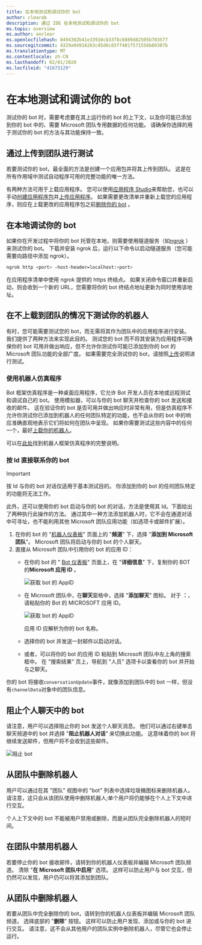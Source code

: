```yaml
---
title: 在本地测试和调试你的 bot
author: clearab
description: 通过 IDE 在本地测试和调试你的 bot
ms.topic: overview
ms.author: anclear
ms.openlocfilehash: 8494302b41e33910cb33f8c6889d82505b703577
ms.sourcegitcommit: 4329a94918263c85d6c65ff401f571556b80307b
ms.translationtype: MT
ms.contentlocale: zh-CN
ms.lasthandoff: 02/01/2020
ms.locfileid: "41673129"
---
```

# <a name="test-and-debug-your-bot-locally"></a>在本地测试和调试你的 bot

测试你的 bot 时，需要考虑要在其上运行你的 bot 的上下文，以及你可能已添加到你的 bot 中的、需要 Microsoft 团队专用数据的任何功能。 请确保你选择的用于测试你的 bot 的方法与其功能保持一致。

## <a name="test-by-uploading-to-teams"></a>通过上传到团队进行测试

若要测试你的 bot，最全面的方法是创建一个应用包并将其上传到团队。 这是在所有作用域中测试自动程序可用的完整功能的唯一方法。

有两种方法可用于上载应用程序。 您可以使用[应用程序 Studio](~/concepts/build-and-test/app-studio-overview.md)来帮助您，也可以手动[创建应用程序包](~/concepts/build-and-test/apps-package.md)并[上传应用程序](~/concepts/deploy-and-publish/apps-upload.md)。 如果需要更改清单并重新上载您的应用程序，则应在上载更改的应用程序包之前[删除你的 bot](#deleting-a-bot-from-teams) 。

## <a name="debug-your-bot-locally"></a>在本地调试你的 bot

如果你在开发过程中将你的 bot 托管在本地，则需要使用隧道服务（如[ngrok](https://ngrok.com/) ）来测试你的 bot。 下载并安装 ngrok 后，运行以下命令以启动隧道服务（您可能需要向路径中添加 ngrok）。

```bash
ngrok http <port> -host-header=localhost:<port>
```

在应用程序清单中使用 ngrok 提供的 https 终结点。 如果关闭命令窗口并重新启动，则会收到一个新的 URL，您需要将你的 bot 终结点地址更新为同时使用该地址。

## <a name="testing-your-bot-without-uploading-to-teams"></a>在不上载到团队的情况下测试你的机器人

有时，您可能需要测试您的 bot，而无需将其作为团队中的应用程序进行安装。 我们提供了两种方法来实现此目的。 测试您的 bot 而不将其安装为应用程序可确保你的 bot 可用并做出响应，但不允许你测试你可能已添加到你的 bot 的 Microsoft 团队功能的全部广度。 如果需要完全测试你的 bot，请按照[上传](#test-by-uploading-to-teams)说明进行测试。

### <a name="use-the-bot-emulator"></a>使用机器人仿真程序

Bot 框架仿真程序是一种桌面应用程序，它允许 Bot 开发人员在本地或远程测试和调试自己的 bot。 使用模拟器，可以与你的 bot 聊天并检查你的 bot 发送和接收的邮件。 这在验证你的 bot 是否可用并做出响应时非常有用，但是仿真程序不允许你测试你已添加到机器人的任何团队特定的功能，也不会从你的 bot 中的响应准确直观地表示它们将如何在团队中呈现。 如果你需要测试这些内容中的任何一个，最好[上载你的机器人](#test-by-uploading-to-teams)。

可以在[此处](/azure/bot-service/bot-service-debug-emulator?view=azure-bot-service-4.0)找到机器人框架仿真程序的完整说明。

### <a name="talk-to-your-bot-directly-by-id"></a>按 Id 直接联系你的 bot

>[!Important]
>按 Id 与你的 bot 对话仅适用于基本测试目的。 你添加到你的 bot 的任何团队特定的功能将无法工作。

此外，还可以使用你的 bot 启动与你的 bot 的对话，方法是使用其 Id。下面给出了两种执行此操作的方法。 通过其中一种方法添加机器人时，它不会在通道对话中可寻址，也不能利用其他 Microsoft 团队应用功能（如选项卡或邮件扩展）。

1. 在你的 bot 的 "[机器人仪表板](https://dev.botframework.com/bots)" 页面上的 "**频道**" 下，选择 "**添加到 Microsoft 团队**"。 Microsoft 团队将启动与你的 bot 的个人聊天。
2. 直接从 Microsoft 团队中引用你的 bot 的应用 ID：
   * 在你的 bot 的 " [Bot 仪表板](https://dev.botframework.com/bots)" 页面上，在 "**详细信息**" 下，复制你的 BOT 的**Microsoft 应用 ID** 。
  
     ![获取 bot 的 AppID](~/assets/images/bots_appid_botframework.png)
  
   * 在 Microsoft 团队中，在**聊天**窗格中，选择 "**添加聊天**" 图标。 对于 **：**，请粘贴你的 Bot 的 MICROSOFT 应用 ID。
  
     ![获取 bot 的 AppID](~/assets/images/bots_uploading.png)

     应用 ID 应解析为你的 bot 名称。

   * 选择你的 bot 并发送一封邮件以启动对话。
   * 或者，可以将你的 bot 的应用 ID 粘贴到 Microsoft 团队中左上角的搜索框中。 在 "搜索结果" 页上，导航到 "人员" 选项卡以查看你的 bot 并开始与之聊天。

你的 bot 将接收`conversationUpdate`事件，就像添加到团队中的 bot 一样，但没有`channelData`对象中的团队信息。

## <a name="blocking-a-bot-in-personal-chat"></a>阻止个人聊天中的 bot

请注意，用户可以选择阻止你的 bot 发送个人聊天消息。 他们可以通过右键单击聊天频道中的 bot 并选择 "**阻止机器人对话**" 来切换此功能。 这意味着你的 bot 将继续发送邮件，但用户将不会收到这些邮件。

![阻止 bot](~/assets/images/bots/botdisable.png)

## <a name="removing-a-bot-from-a-team"></a>从团队中删除机器人

用户可以通过在其 "团队" 视图中的 "bot" 列表中选择垃圾桶图标来删除机器人。 请注意，这只会从该团队使用中删除机器人;单个用户将仍能够在个人上下文中进行交互。

个人上下文中的 bot 不能被用户禁用或删除，而是从团队完全删除机器人的短时间。

## <a name="disabling-a-bot-in-teams"></a>在团队中禁用机器人

若要停止你的 bot 接收邮件，请转到你的机器人仪表板并编辑 Microsoft 团队频道。 清除 "**在 Microsoft 团队中启用**" 选项。 这样可以防止用户与 bot 交互，但仍然可以发现，用户仍可以将其添加到团队。

## <a name="deleting-a-bot-from-teams"></a>从团队中删除机器人

若要从团队中完全删除你的 bot，请转到你的机器人仪表板并编辑 Microsoft 团队频道。 选择底部的 "**删除**" 按钮。 这样可以防止用户发现、添加或与你的 bot 进行交互。 请注意，这不会从其他用户的团队实例中删除机器人，尽管它也会停止运行。

